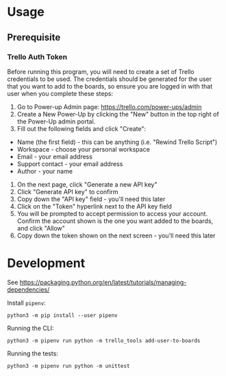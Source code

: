 # Usage

## Prerequisite

### Trello Auth Token

Before running this program, you will need to create a set of Trello credentials to be used. The credentials should be generated for the user that you want to add to the boards, so ensure you are logged in with that user when you complete these steps:

1. Go to Power-up Admin page: https://trello.com/power-ups/admin
1. Create a New Power-Up by clicking the "New" button in the top right of the Power-Up admin portal.
1. Fill out the following fields and click "Create":
  - Name (the first field) - this can be anything (i.e. "Rewind Trello Script")
  - Workspace - choose your personal workspace
  - Email - your email address
  - Support contact - your email address
  - Author - your name
1. On the next page, click "Generate a new API key"
1. Click "Generate API key" to confirm
1. Copy down the "API key" field - you'll need this later
1. Click on the "Token" hyperlink next to the API key field
1. You will be prompted to accept permission to access your account. Confirm the account shown is the one you want added to the boards, and click "Allow"
1. Copy down the token shown on the next screen - you'll need this later

# Development

See https://packaging.python.org/en/latest/tutorials/managing-dependencies/

Install `pipenv`:

```commandline
python3 -m pip install --user pipenv
```

Running the CLI:

```commandline
python3 -m pipenv run python -m trello_tools add-user-to-boards
```

Running the tests:

```commandline
python3 -m pipenv run python -m unittest
```
